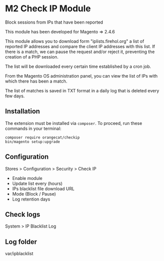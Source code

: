 # M2 Check IP Module

Block sessions from IPs that have been reported

This module has been developed for Magento => 2.4.6

This module allows you to download form "iplists.firehol.org" a list of reported IP addresses and compare the client IP addresses with this list.
If there is a match, we can pause the request and/or reject it, preventing the creation of a PHP session.

The list will be downloaded every certain time established by a cron job.

From the Magento OS administration panel, you can view the list of IPs with which there has been a match.

The list of matches is saved in TXT format in a daily log that is deleted every few days.

## Installation

The extension must be installed via `composer`. To proceed, run these commands in your terminal:

```
composer require orangecat/checkip
bin/magento setup:upgrade
```

## Configuration
Stores > Configuration > Security > Check IP
- Enable module
- Update list every (hours)
- IPs blacklist file download URL
- Mode (Block / Pause)
- Log retention days

## Check logs
System > IP Blacklist Log

## Log folder
var/ipblacklist


